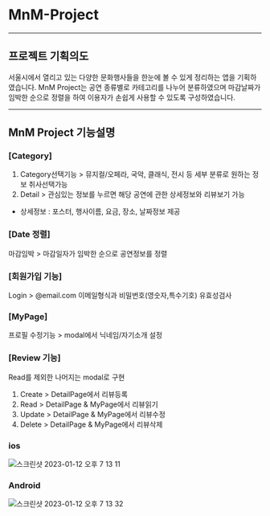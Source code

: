 # MnM-Project

***

## 프로젝트 기획의도
서울시에서 열리고 있는 다양한 문화행사들을 한눈에 볼 수 있게 정리하는 앱을 기획하였습니다.
MnM Project는 공연 종류별로 카테고리를 나누어 분류하였으며 마감날짜가 임박한 순으로 정렬을 하여 이용자가 손쉽게 사용할 수 있도록 구성하였습니다.

***

## MnM Project 기능설명

### [Category]
1. Category선택기능 > 뮤지컬/오페라, 국악, 클래식, 전시 등 세부 분류로 원하는 정보 취사선택가능
2. Detail > 관심있는 정보를 누르면 해당 공연에 관한 상세정보와 리뷰보기 가능
- 상세정보 : 포스터, 행사이름, 요금, 장소, 날짜정보 제공

### [Date 정렬]
마감임박 > 마감일자가 임박한 순으로 공연정보를 정렬

### [회원가입 기능]
Login > @email.com 이메일형식과 비밀번호(영숫자,특수기호) 유효성검사

### [MyPage]
프로필 수정기능 > modal에서 닉네임/자기소개 설정

### [Review 기능]
Read를 제외한 나머지는 modal로 구현

1. Create > DetailPage에서 리뷰등록
2. Read > DetailPage & MyPage에서 리뷰읽기
3. Update > DetailPage & MyPage에서 리뷰수정
4. Delete > DetailPage & MyPage에서 리뷰삭제

### ios
![스크린샷 2023-01-12 오후 7 13 11](https://user-images.githubusercontent.com/75434044/212039990-943d8550-d4f4-487c-ab76-b8be5f5340ce.png)

### Android
![스크린샷 2023-01-12 오후 7 13 32](https://user-images.githubusercontent.com/75434044/212039998-e90a07fe-f119-4f0f-bd38-bca6d186551d.png)
